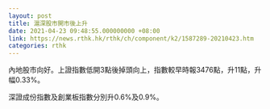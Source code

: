 ```yaml
---
layout: post
title: 滬深股市開市後上升
date: 2021-04-23 09:48:55.000000000 +08:00
link: https://news.rthk.hk/rthk/ch/component/k2/1587289-20210423.htm
categories: rthk
---
```


內地股市向好。上證指數低開3點後掉頭向上，指數較早時報3476點，升11點，升幅0.33%。

深證成份指數及創業板指數分別升0.6%及0.9%。
